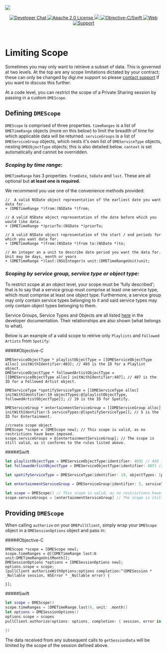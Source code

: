 ![](https://securedownloads.digi.me/partners/digime/SDKReadmeBanner.png)

<p align="center">
    <a href="https://developers.digi.me/slack/join">
        <img src="https://img.shields.io/badge/chat-slack-blueviolet.svg" alt="Developer Chat">
    </a>
    <a href="https://github.com/digime/digime-sdk-ios/blob/master/LICENSE">
        <img src="https://img.shields.io/badge/license-apache 2.0-blue.svg" alt="Apache 2.0 License">
    </a>
    <a href="#">
    	<img src="https://img.shields.io/badge/build-passing-brightgreen.svg">
    </a>
    <a href="https://swift.org">
        <img src="https://img.shields.io/badge/language-objectivec/swift-orange.svg" alt="Objective-C/Swift">
    </a>
    <a href="https://developers.digi.me">
        <img src="https://img.shields.io/badge/web-digi.me-red.svg" alt="Web">
    </a>
    <a href="https://digime.freshdesk.com/support/solutions/9000115894">
        <img src="https://img.shields.io/badge/support-freshdesk-721744.svg" alt="Support">
    </a>
</p>

<br>

# Limiting Scope

Sometimes you may only want to retrieve a subset of data. This is governed at two levels. At the top are any scope limitations dictated by your contract; these can only be changed by digi.me support so please [contact support](https://developers.digi.me/contact-us) if you want to discuss this further.

At a code level, you can restrict the scope of a Private Sharing session by passing in a custom `DMEScope`.

## Defining `DMEScope`

`DMEScope` is comprised of three properties. `timeRanges` is a list of `DMETimeRange` objects (more on this below) to limit the breadth of time for which applicable data will be returned. `serviceGroups` is a list of `DMEServiceGroup` objects, which nests it's own list of `DMEServiceType` objects, nesting `DMEObjectType` objects; this is also detailed below. `context` is set automatically and cannot be overridden.

### _Scoping by time range_:

`DMETimeRange` has 3 properties. `fromDate`, `toDate` and `last`. These are all optional but **at least one is required.**

We recommend you use one of the convenience methods provided:

```objc
//  A valid NSDate object representation of the earliest date you want data for.
+ (DMETimeRange *)from:(NSDate *)from;

// A valid NSDate object representation of the date before which you would like data.
+ (DMETimeRange *)priorTo:(NSDate *)priorTo;

// A valid NSDate object representation of the start / end periods for which you want data for.
+ (DMETimeRange *)from:(NSDate *)from to:(NSDate *)to;

// An integer an a unit to describe date period you want the data for. Unit may be days, month or years
+ (DMETimeRange *)last:(NSUInteger)x unit:(DMETimeRangeUnit)unit;
```

### _Scoping by service group, service type or object type:_

To restrict scope at an object level, your scope must be 'fully described'; that is to say that a service group must comprise at least one service type, which must comprise at least one object type. Furthermore, a service group may only contain service types belonging to it and said service types may only contain object types belonging to them.

Service Groups, Service Types and Objects are all listed [here](https://developers.digi.me/reference-objects) in the developer documentation. Their relationships are also shown (what belongs to what).

Below is an example of a valid scope to retrive only `Playlists` and `Followed Artists` from `Spotify`:

#####Objective-C
```objc
DMEServiceObjectType * playlistObjectType = [[DMEServiceObjectType alloc] initWithIdentifier:403]; // 403 is the ID for a Playlist object.
DMEServiceObjectType * followedArtistObjectType = [[DMEServiceObjectType alloc] initWithIdentifier:407]; // 407 is the ID for a Followed Artist object.
    
DMEServiceType *spotifyServiceType = [[DMEServiceType alloc] initWithIdentifier:19 objectTypes:@[playlistObjectType, followedArtistObjectType]]; // 19 is the ID for Spotify.
    
DMEServiceGroup * entertainmentServiceGroup = [[DMEServiceGroup alloc] initWithIdentifier:5 serviceTypes:@[spotifyServiceType]]; // 5 is the ID for Entertainment.
    
//create scope object
DMEScope *scope = [DMEScope new]; // This scope is valid, as no restrictions have been imposed.
scope.serviceGroups = @[entertainmentServiceGroup]; // The scope is still valid, as it conforms to the rules listed above.
```

#####Swift
```swift
let playlistObjectType = DMEServiceObjectType(identifier: 403) // 403 is the ID for a Playlist object.
let followedArtistObjectType = DMEServiceObjectType(identifier: 407) // 407 is the ID for a Followed Artist object.

let spotifyServiceType = DMEServiceType(identifier: 19, objectTypes: [playlistObjectType, followedArtistObjectType]) // 19 is the ID for Spotify.

let entertainmentServiceGroup = DMEServiceGroup(identifier: 5, serviceTypes: [spotifyServiceType]) // 5 is the ID for Entertainment.

let scope = DMEScope() // This scope is valid, as no restrictions have been imposed.
scope.serviceGroups = [entertainmentServiceGroup] // The scope is still valid, as it conforms to the rules listed above.
```


## Providing `DMEScope`

When calling `authorize` on your `DMEPullClient`, simply wrap your `DMEScope` object in a `DMESessionOptions` object and pass in:

#####Objective-C
```objc
DMEScope *scope = [DMEScope new];
scope.timeRanges = @[[DMETimeRange last:6 unit:DMETimeRangeUnitMonth]];
DMESessionOptions *options = [DMESessionOptions new];
options.scope = scope;
[pullClient authorizeWithOptions:options completion:^(DMESession * _Nullable session, NSError * _Nullable error) {

}];
```

#####Swift
```swift
let scope = DMEScope()
scope.timeRanges = [DMETimeRange.last(6, unit: .month)]
let options = DMESessionOptions()
options.scope = scopes
pullClient.authorize(options: options, completion: { session, error in

})
```

The data received from any subsequent calls to `getSessionData` will be limited by the scope of the session defined above.

